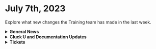 # July 7th, 2023

Explore what new changes the Training team has made in the last week.

<details>

<summary><strong>General News</strong></summary>

* As a reminder, our new training schedule, starting July 10th is as follows:
  * Mondays: Rewst 101 @ 12pm EST + Rewst 104 @ 1pm EST
  * Tuesdays: Rewst 102 @ 12pm EST + Rewst 105 @ 1pm EST
  * Wednesdays: Rewst 103 @ 12pm EST + Rewst 106 @ 1pm EST
  * Thursdays: ROC AMA @ 12pm EST
* We've created automations to create tickets for any [Documentation or Education Topics on Canny](https://rewst.canny.io/education-topic-requests) requests. Feel free to add to the list!
* Join us in our new [cluck-u Discord channel](https://discord.com/channels/936789089703845988/1121465945295167588) if you have any questions, comments, or concerns!

</details>

<details>

<summary><strong>Cluck U and Documentation Updates</strong></summary>

Documentation

* Open Mic - June 30th Video and Page Added
* Azure OpenAI Integration Setup Documentation Added
* Don't forget to sign up for our first [Rewst 105](https://calendly.com/cluck-u/rewst-105?back=1\&month=2023-07) and [Rewst 106 courses](https://calendly.com/cluck-u/rewst-106?back=1\&month=2023-07)!

</details>

<details>

<summary><strong>Tickets</strong></summary>

With the ROC now using Halo for their ticketing system, this is when you should find a ticket created for you!

* [ ] A discussion with a ROC engineer that doesn't result in a fix on first discussion
* [ ] If you have a call to troubleshoot, create workflows or other ROC work
* [ ] For all onboarding or expansion work
* [ ] If a call results in a new workflow idea or request

If you'd like to manually create a ticket yourself, review the "Rewst Support" section at the bottom of this page.

</details>
